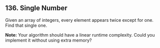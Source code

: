 ## 136. Single Number

Given an array of integers, every element appears twice except for one. Find that single one.

**Note:**
Your algorithm should have a linear runtime complexity. Could you implement it without using extra memory?

